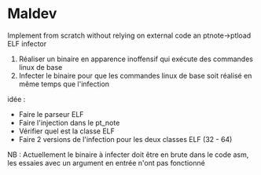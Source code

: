 # Maldev
Implement from scratch without relying on external code an ptnote→ptload ELF infector

1. Réaliser un binaire en apparence inoffensif qui exécute des commandes linux de base
2. Infecter le binaire pour que les commandes linux de base soit réalisé en même temps que l'infection

idée : 
- Faire le parseur ELF
- Faire l'injection dans le pt_note
- Vérifier quel est la classe ELF
- Faire 2 versions de l'infection pour les deux classes ELF (32 - 64)


NB : Actuellement le binaire à infecter doit être en brute dans le code asm, les essaies avec un argument en entrée n'ont pas fonctionné
